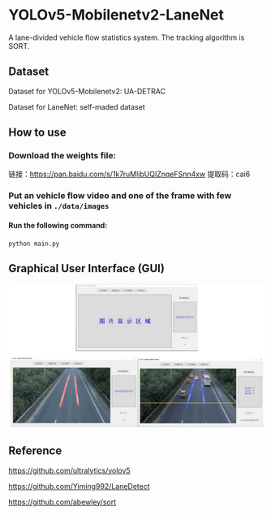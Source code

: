 # YOLOv5-Mobilenetv2-LaneNet
A lane-divided vehicle flow statistics system. The tracking algorithm is SORT. 

## Dataset

Dataset for YOLOv5-Mobilenetv2: UA-DETRAC

Dataset for LaneNet: self-maded dataset

## How to use

### Download the weights file: 

链接：https://pan.baidu.com/s/1k7ruMljbUQIZnqeFSnn4xw 
提取码：cai6

### Put an vehicle flow video and one of the frame with few vehicles in `./data/images`

#### Run the following command:

```
python main.py
```

## Graphical User Interface (GUI) 

![](./data/images/GUI.png)

## Reference

https://github.com/ultralytics/yolov5

https://github.com/Yiming992/LaneDetect

https://github.com/abewley/sort
